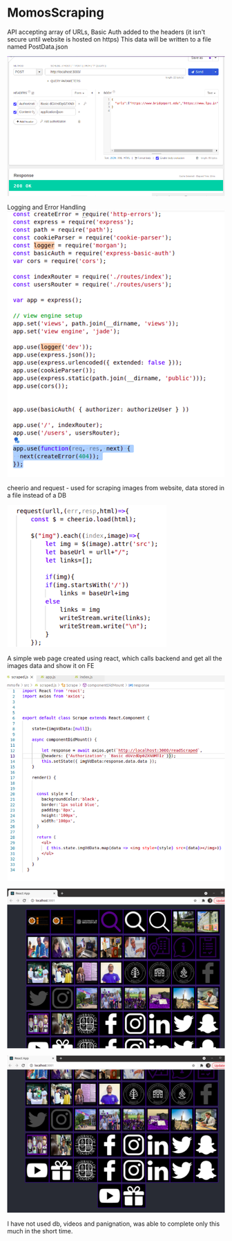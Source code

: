 # MomosScraping




API accepting array of URLs,
Basic Auth added to the headers (it isn't secure until website is hosted on https)
This data will be written to a file named PostData.json

![Screenshot](https://raw.githubusercontent.com/priyanka221090/MomosScraping/master/screenshots/Screenshot%20from%202021-08-07%2016-15-15.png?raw=true)


Logging and Error Handling
![Screenshot](https://raw.githubusercontent.com/priyanka221090/MomosScraping/master/screenshots/Screenshot%20from%202021-08-07%2016-18-54.png?raw=true)



cheerio and request - used for scraping images from website, data stored in a file instead of a DB

![Screenshot](https://raw.githubusercontent.com/priyanka221090/MomosScraping/master/screenshots/Screenshot%20from%202021-08-07%2016-20-45.png?raw=true)



A simple web page created using react, which calls backend and get all the images data and show it on FE

![Screenshot](https://raw.githubusercontent.com/priyanka221090/MomosScraping/master/screenshots/Screenshot%20from%202021-08-07%2016-32-35.png?raw=true)


![Screenshot](https://raw.githubusercontent.com/priyanka221090/MomosScraping/master/screenshots/Screenshot%20from%202021-08-07%2016-32-00.png?raw=true)


![Screenshot](https://raw.githubusercontent.com/priyanka221090/MomosScraping/master/screenshots/Screenshot%20from%202021-08-07%2016-32-16.png?raw=true)



I have not used db, videos and panignation, was able to complete only this much in the short time.
